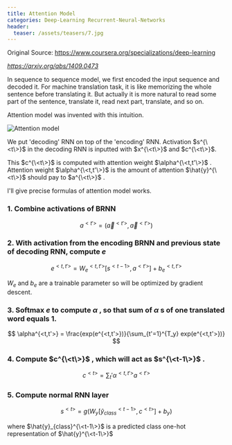 ```yaml
---
title: Attention Model
categories: Deep-Learning Recurrent-Neural-Networks
header:
  teaser: /assets/teasers/7.jpg
---
```




Original Source: https://www.coursera.org/specializations/deep-learning



*https://arxiv.org/abs/1409.0473*

In sequence to sequence model, we first encoded the input sequence and decoded it. For machine translation task, it is like memorizing the whole sentence before translating it. But actually it is more natural to read some part of the sentence, translate it, read next part, translate, and so on.

Attention model was invented with this intuition.

![Attention model](https://lh3.googleusercontent.com/p0Qa0I7gmmFQtoZKfaIrMErc5xFw8uGpA3ZgdUJnpzWM1o0mRzTC-LlX2T1-Yf9vcJa_KtpO8OOK19st8KwC7D8APovv1r4rEGbisYZUwQMUvRGDyBWR2bG8Eqtwz3t6GmSu-Wbz2w=w2400)

We put 'decoding' RNN on top of the 'encoding' RNN. Activation $s^{\<t\>}$ in the decoding RNN is inputted with $x^{\<t\>}$ and $c^{\<t\>}$.

This $c^{\<t\>}$ is computed with attention weight $\alpha^{\<t,t'\>}$ . Attention weight $\alpha^{\<t,t'\>}$ is the amount of attention $\hat{y}^{\<t\>}$ should pay to $a^{\<t\>}$ .

I'll give precise formulas of attention model works.

### 1. Combine activations of BRNN

$$
a^{<t'>} = (\overrightarrow{a}^{<t'>}, \overleftarrow{a}^{<t'>})
$$

### 2. With activation from the encoding BRNN and previous state of decoding RNN, compute $e$

$$
e^{<t,t'>} = W_e^{<t,t'>}[s^{<t-1>}, a^{<t'>}]+ b_e^{<t,t'>}
$$

$W_e$ and $b_e$ are a trainable parameter so will be optimized by gradient descent.

### 3. Softmax $e$ to compute $\alpha$ , so that sum of $\alpha$ s of one translated word equals 1.

$$
\alpha^{<t,t'>} = \frac{exp(e^{<t,t'>})}{\sum_{t'=1}^{T_y} exp(e^{<t,t'>})}
$$

### 4. Compute $c^{\<t\>}$ , which will act as $s^{\<t-1\>}$ .

$$
c^{<t>} = \sum_t' \alpha^{<t,t'>}a^{<t'>}
$$

### 5. Compute normal RNN layer

$$
s^{<t>} = g(W_y[\hat{y}_{class}^{<t-1>}, c^{<t>}] +b_y)
$$

where $\hat{y}_{class}^{\<t-1\>}$ is a predicted class one-hot representation of $\hat{y}^{\<t-1\>}$
